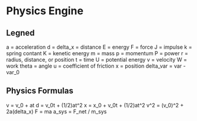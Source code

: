 # Physics Engine

## Legned
a = acceleration
d = delta_x = distance
E = energy
F = force
J = impulse
k = spring contant
K = kenetic energy
m = mass
p = momentum
P = power
r = radius, distance, or position
t = time
U = potential energy
v = velocity
W = work
theta = angle
u = coefficient of friction
x = position
delta_var = var - var_0

## Physics Formulas
v = v_0 + at
d = v_0t + (1/2)at^2
x = x_0 + v_0t + (1/2)at^2
v^2 = (v_0)^2 + 2a(delta_x)
F = ma
a_sys = F_net / m_sys
